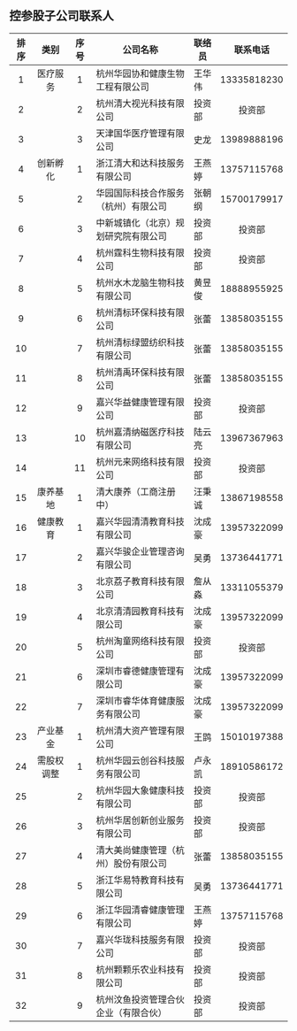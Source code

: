 ## 控参股子公司联系人

|排序|类别|序号|公司名称|联络员|联系电话|
|:--:|:---:|:--:|----|----|:---:|
|1|医疗服务|1|杭州华园协和健康生物工程有限公司|王华伟|13335818230|
|2||2|杭州清大视光科技有限公司|投资部|投资部|
|3||3|天津国华医疗管理有限公司|史龙|13989888196|
|4|创新孵化|1|浙江清大和达科技服务有限公司|王燕婷|13757115768|
|5||2|华园国际科技合作服务（杭州）有限公司|张朝纲|15700179917|
|6||3|中新城镇化（北京）规划研究院有限公司|投资部|投资部|
|7||4|杭州霆科生物科技有限公司|投资部|投资部|
|8||5|杭州水木龙脑生物科技有限公司|黄昱俊|18888955925|
|9||6|杭州清标环保科技有限公司|张蕾|13858035155|
|10||7|杭州清标绿盟纺织科技有限公司|张蕾|13858035155|
|11||8|杭州清禹环保科技有限公司|张蕾|13858035155|
|12||9|嘉兴华益健康管理有限公司|投资部|投资部|
|13||10|杭州嘉清纳磁医疗科技有限公司|陆云亮|13967367963|
|14||11|杭州元来网络科技有限公司|投资部|投资部|
|15|康养基地|1|清大康养（工商注册中）|汪秉诚|13867198558|
|16|健康教育|1|嘉兴华园清清教育科技有限公司|沈成豪|13957322099|
|17||2|嘉兴华骏企业管理咨询有限公司|吴勇|13736441771|
|18||3|北京荔子教育科技有限公司|詹从淼|13311055379|
|19||4|北京清清园教育科技有限公司|沈成豪|13957322099|
|20||5|杭州淘童网络科技有限公司|投资部|投资部|
|21||6|深圳市睿德健康管理有限公司|沈成豪|13957322099|
|22||7|深圳市睿华体育健康服务有限公司|沈成豪|13957322099|
|23|产业基金|1|杭州清大资产管理有限公司|王鹍|15010197388|
|24|需股权调整|1|杭州华园云创谷科技服务有限公司|卢永凯|18910586172|
|25||2|杭州华园大象健康科技有限公司|投资部|投资部|
|26||3|杭州华居创新创业服务有限公司|投资部|投资部|
|27||4|清大美尚健康管理（杭州）股份有限公司|张蕾|13858035155|
|28||5|浙江华易特教育科技有限公司|吴勇|13736441771|
|29||6|浙江华园清睿健康管理有限公司|王燕婷|13757115768|
|30||7|嘉兴华珑科技服务有限公司|投资部|投资部|
|31||8|杭州颗颗乐农业科技有限公司|投资部|投资部|
|32||9|杭州汶鱼投资管理合伙企业（有限合伙）|投资部|投资部|
